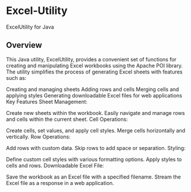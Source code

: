 # Excel-Utility
ExcelUtility for Java

## Overview
This Java utility, ExcelUtility, provides a convenient set of functions for creating and manipulating Excel workbooks using the Apache POI library. The utility simplifies the process of generating Excel sheets with features such as:

Creating and managing sheets
Adding rows and cells
Merging cells and applying styles
Generating downloadable Excel files for web applications
Key Features
Sheet Management:

Create new sheets within the workbook.
Easily navigate and manage rows and cells within the current sheet.
Cell Operations:

Create cells, set values, and apply cell styles.
Merge cells horizontally and vertically.
Row Operations:

Add rows with custom data.
Skip rows to add space or separation.
Styling:

Define custom cell styles with various formatting options.
Apply styles to cells and rows.
Downloadable Excel File:

Save the workbook as an Excel file with a specified filename.
Stream the Excel file as a response in a web application.
